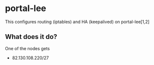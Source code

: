 # portal-lee
This configures routing (iptables) and HA (keepalived) on portal-lee[1,2]

## What does it do?
One of the nodes gets
* 82.130.108.220/27
